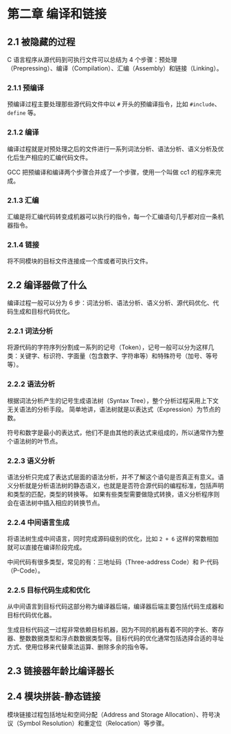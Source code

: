# 第二章 编译和链接

## 2.1 被隐藏的过程

C 语言程序从源代码到可执行文件可以总结为 4 个步骤：预处理（Prepressing）、编译（Compilation）、汇编（Assembly）和链接（Linking）。

### 2.1.1 预编译

预编译过程主要处理那些源代码文件中以 ``#`` 开头的预编译指令，比如 ``#include``、``define`` 等。

### 2.1.2 编译

编译过程就是对预处理之后的文件进行一系列词法分析、语法分析、语义分析及优化后生产相应的汇编代码文件。

GCC 把预编译和编译两个步骤合并成了一个步骤，使用一个叫做 cc1 的程序来完成。

### 2.1.3 汇编

汇编是将汇编代码转变成机器可以执行的指令，每一个汇编语句几乎都对应一条机器指令。

### 2.1.4 链接

将不同模块的目标文件连接成一个库或者可执行文件。

## 2.2 编译器做了什么

编译过程一般可以分为 6 步：词法分析、语法分析、语义分析、源代码优化、代码生成和目标代码优化。

### 2.2.1 词法分析

将源代码的字符序列分割成一系列的记号（Token），记号一般可以分为这样几类：关键字、标识符、字面量（包含数字、字符串等）和特殊符号（加号、等号等）。

### 2.2.2 语法分析

根据词法分析产生的记号生成语法树（Syntax Tree），整个分析过程采用上下文无关语法的分析手段。
简单地讲，语法树就是以表达式（Expression）为节点的数。

符号和数字是最小的表达式，他们不是由其他的表达式来组成的，所以通常作为整个语法树的叶节点。

### 2.2.3 语义分析

语法分析只完成了表达式层面的语法分析，并不了解这个语句是否真正有意义。语义分析就是分析语法树的静态语义，也就是是否符合源代码的编程标准，包括声明和类型的匹配，类型的转换等。
如果有些类型需要做隐式转换，语义分析程序则会在语法树中插入相应的转换节点。

### 2.2.4 中间语言生成

将语法树生成中间语言，同时完成源码级别的优化，比如 ``2 + 6`` 这样的常数相加就可以直接在编译阶段完成。

中间代码有很多类型，常见的有：三地址码（Three-address Code）和 P-代码（P-Code）。

### 2.2.5 目标代码生成和优化

从中间语言到目标代码这部分称为编译器后端，编译器后端主要包括代码生成器和目标代码优化器。

生成目标代码这一过程非常依赖目标机器，因为不同的机器有着不同的字长、寄存器、整数数据类型和浮点数数据类型等。目标代码的优化通常包括选择合适的寻址方式、使用位移来代替乘法运算、删除多余的指令等。

## 2.3 链接器年龄比编译器长

## 2.4 模块拼装-静态链接

模块链接过程包括地址和空间分配（Address and Storage Allocation）、符号决议（Symbol Resolution）和重定位（Relocation）等步骤。